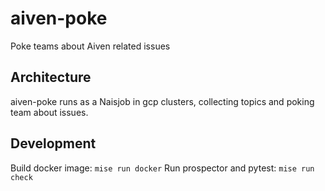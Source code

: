 # aiven-poke

Poke teams about Aiven related issues

## Architecture

aiven-poke runs as a Naisjob in gcp clusters, collecting topics and poking team about issues. 

## Development

Build docker image: `mise run docker`
Run prospector and pytest: `mise run check`
